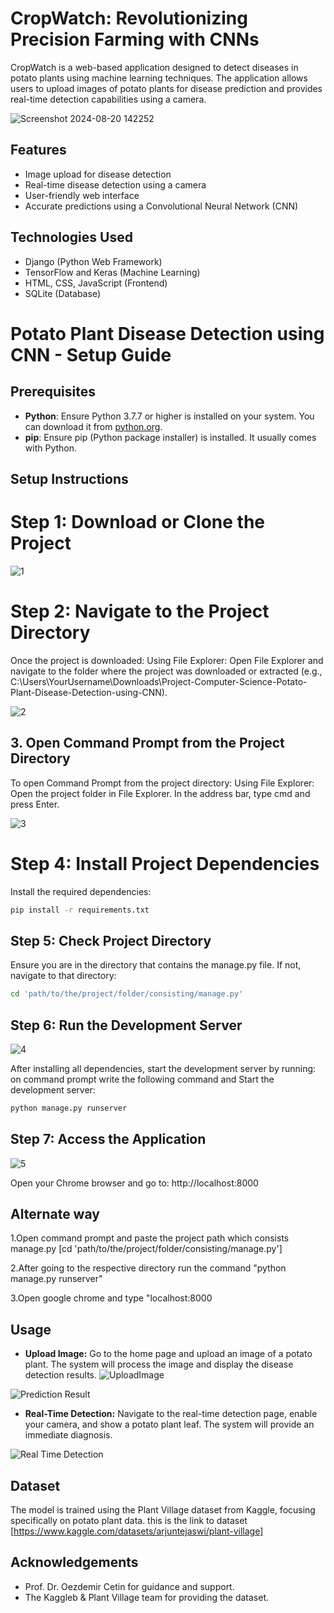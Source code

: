 # CropWatch: Revolutionizing Precision Farming with CNNs
CropWatch is a web-based application designed to detect diseases in potato plants using machine learning techniques. The application allows users to upload images of potato plants for disease prediction and provides real-time detection capabilities using a camera.

![Screenshot 2024-08-20 142252](https://github.com/user-attachments/assets/183bccf9-9446-481c-b7d0-4bae7d9dcf54)

## Features
- Image upload for disease detection
- Real-time disease detection using a camera
- User-friendly web interface
- Accurate predictions using a Convolutional Neural Network (CNN)
## Technologies Used
- Django (Python Web Framework)
- TensorFlow and Keras (Machine Learning)
- HTML, CSS, JavaScript (Frontend)
- SQLite (Database)

# Potato Plant Disease Detection using CNN - Setup Guide

## Prerequisites
- **Python**: Ensure Python 3.7.7 or higher is installed on your system. You can download it from [python.org](https://www.python.org/).
- **pip**: Ensure pip (Python package installer) is installed. It usually comes with Python.

## Setup Instructions

# Step 1: Download or Clone the Project

![1](https://github.com/user-attachments/assets/7799b3e6-44b9-4839-b7b2-f19a53742f42)

# Step 2: Navigate to the Project Directory
Once the project is downloaded:
Using File Explorer:
Open File Explorer and navigate to the folder where the project was downloaded or extracted (e.g., C:\Users\YourUsername\Downloads\Project-Computer-Science-Potato-Plant-Disease-Detection-using-CNN).

![2](https://github.com/user-attachments/assets/002a2bfa-ae89-4e1d-8c62-89c51b288b8a)

## 3. Open Command Prompt from the Project Directory
To open Command Prompt from the project directory:
Using File Explorer:
Open the project folder in File Explorer.
In the address bar, type cmd and press Enter.

![3](https://github.com/user-attachments/assets/61bc0cc6-a9a9-4619-a341-deb2f9c9a120)

# Step 4: Install Project Dependencies
Install the required dependencies:
```bash
pip install -r requirements.txt
```

## Step 5: Check Project Directory
Ensure you are in the directory that contains the manage.py file. If not, navigate to that directory:
```bash
cd 'path/to/the/project/folder/consisting/manage.py'
```

## Step 6: Run the Development Server

![4](https://github.com/user-attachments/assets/9f33ae68-7c1c-4d45-8b73-d2bc436c513b)

After installing all dependencies, start the development server by running:
on command prompt write the following command and Start the development server:
```bash
python manage.py runserver
```

## Step 7: Access the Application

![5](https://github.com/user-attachments/assets/98e021ae-f08c-46bd-a1ee-9d3b060e333d)

Open your Chrome browser and go to: http://localhost:8000

## Alternate way
1.Open command prompt and paste the project path which consists manage.py [cd 'path/to/the/project/folder/consisting/manage.py']

2.After going to the respective directory run the command "python manage.py runserver"

3.Open google chrome and type "localhost:8000

## Usage
- **Upload Image:** Go to the home page and upload an image of a potato plant. The system will process the image and display the disease detection results.
![UploadImage](https://github.com/user-attachments/assets/76419598-dc31-44e6-81df-43d6dd2eb25e)

![Prediction Result](https://github.com/user-attachments/assets/c8d9a649-6ef0-4e50-bed8-644ae5dce2a6)

- **Real-Time Detection:** Navigate to the real-time detection page, enable your camera, and show a potato plant leaf. The system will provide an immediate diagnosis.

![Real Time Detection](https://github.com/user-attachments/assets/a084b5f0-0c04-4dcf-b213-7fed5d05fa75)

## Dataset
The model is trained using the Plant Village dataset from Kaggle, focusing specifically on potato plant data.
this is the link to dataset [https://www.kaggle.com/datasets/arjuntejaswi/plant-village]
## Acknowledgements
- Prof. Dr. Oezdemir Cetin for guidance and support.
- The Kaggleb & Plant Village team for providing the dataset.
